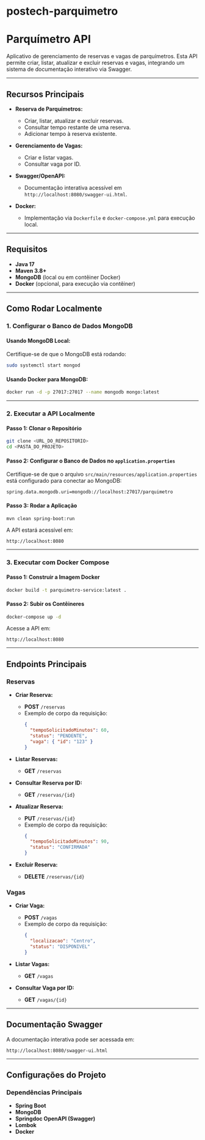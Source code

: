 # postech-parquimetro
# Parquímetro API

Aplicativo de gerenciamento de reservas e vagas de parquímetros. Esta API permite criar, listar, atualizar e excluir reservas e vagas, integrando um sistema de documentação interativo via Swagger.

---

## **Recursos Principais**

- **Reserva de Parquímetros:**
  - Criar, listar, atualizar e excluir reservas.
  - Consultar tempo restante de uma reserva.
  - Adicionar tempo à reserva existente.

- **Gerenciamento de Vagas:**
  - Criar e listar vagas.
  - Consultar vaga por ID.

- **Swagger/OpenAPI:**
  - Documentação interativa acessível em `http://localhost:8080/swagger-ui.html`.

- **Docker:**
  - Implementação via `Dockerfile` e `docker-compose.yml` para execução local.

---

## **Requisitos**

- **Java 17**
- **Maven 3.8+**
- **MongoDB** (local ou em contêiner Docker)
- **Docker** (opcional, para execução via contêiner)

---

## **Como Rodar Localmente**

### **1. Configurar o Banco de Dados MongoDB**

#### Usando MongoDB Local:
Certifique-se de que o MongoDB está rodando:
```bash
sudo systemctl start mongod
```

#### Usando Docker para MongoDB:
```bash
docker run -d -p 27017:27017 --name mongodb mongo:latest
```

---

### **2. Executar a API Localmente**

#### Passo 1: Clonar o Repositório
```bash
git clone <URL_DO_REPOSITORIO>
cd <PASTA_DO_PROJETO>
```

#### Passo 2: Configurar o Banco de Dados no `application.properties`
Certifique-se de que o arquivo `src/main/resources/application.properties` está configurado para conectar ao MongoDB:

```properties
spring.data.mongodb.uri=mongodb://localhost:27017/parquimetro
```

#### Passo 3: Rodar a Aplicação
```bash
mvn clean spring-boot:run
```

A API estará acessível em:
```
http://localhost:8080
```

---

### **3. Executar com Docker Compose**

#### Passo 1: Construir a Imagem Docker
```bash
docker build -t parquimetro-service:latest .
```

#### Passo 2: Subir os Contêineres
```bash
docker-compose up -d
```

Acesse a API em:
```
http://localhost:8080
```

---

## **Endpoints Principais**

### **Reservas**

- **Criar Reserva:**
  - **POST** `/reservas`
  - Exemplo de corpo da requisição:
    ```json
    {
      "tempoSolicitadoMinutos": 60,
      "status": "PENDENTE",
      "vaga": { "id": "123" }
    }
    ```

- **Listar Reservas:**
  - **GET** `/reservas`

- **Consultar Reserva por ID:**
  - **GET** `/reservas/{id}`

- **Atualizar Reserva:**
  - **PUT** `/reservas/{id}`
  - Exemplo de corpo da requisição:
    ```json
    {
      "tempoSolicitadoMinutos": 90,
      "status": "CONFIRMADA"
    }
    ```

- **Excluir Reserva:**
  - **DELETE** `/reservas/{id}`

### **Vagas**

- **Criar Vaga:**
  - **POST** `/vagas`
  - Exemplo de corpo da requisição:
    ```json
    {
      "localizacao": "Centro",
      "status": "DISPONIVEL"
    }
    ```

- **Listar Vagas:**
  - **GET** `/vagas`

- **Consultar Vaga por ID:**
  - **GET** `/vagas/{id}`

---

## **Documentação Swagger**
A documentação interativa pode ser acessada em:
```
http://localhost:8080/swagger-ui.html
```

---

## **Configurações do Projeto**

### Dependências Principais
- **Spring Boot**
- **MongoDB**
- **Springdoc OpenAPI (Swagger)**
- **Lombok**
- **Docker**
 
